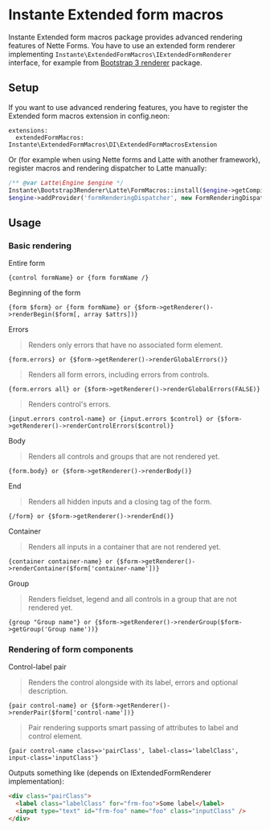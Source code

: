 # Instante Extended form macros

Instante Extended form macros package provides advanced rendering features
 of Nette Forms. You have to use an extended form renderer implementing
 <code>Instante\ExtendedFormMacros\IExtendedFormRenderer</code> interface,
 for example from [Bootstrap 3 renderer](https://github.com/instante/bootstrap3renderer)
 package.

## Setup

If you want to use advanced rendering features, you have to register the Extended form macros extension in config.neon:

```
extensions:
  extendedFormMacros: Instante\ExtendedFormMacros\DI\ExtendedFormMacrosExtension
```

Or (for example when using Nette forms and Latte with another framework),
 register macros and rendering dispatcher to Latte manually: 

```php
/** @var Latte\Engine $engine */
Instante\Bootstrap3Renderer\Latte\FormMacros::install($engine->getCompiler());
$engine->addProvider('formRenderingDispatcher', new FormRenderingDispatcher);
```

## Usage

### Basic rendering

Entire form

```smarty
{control formName} or {form formName /}
```

Beginning of the form

```smarty
{form $form} or {form formName} or {$form->getRenderer()->renderBegin($form[, array $attrs])}
```

Errors

> Renders only errors that have no associated form element.

```smarty
{form.errors} or {$form->getRenderer()->renderGlobalErrors()}
```

> Renders all form errors, including errors from controls.

```smarty
{form.errors all} or {$form->getRenderer()->renderGlobalErrors(FALSE)}
```

> Renders control's errors.

```smarty
{input.errors control-name} or {input.errors $control} or {$form->getRenderer()->renderControlErrors($control)}
```

Body

> Renders all controls and groups that are not rendered yet.

```smarty
{form.body} or {$form->getRenderer()->renderBody()} 
```

End

> Renders all hidden inputs and a closing tag of the form.

```smarty
{/form} or {$form->getRenderer()->renderEnd()}
```

Container

> Renders all inputs in a container that are not rendered yet.

```smarty
{container container-name} or {$form->getRenderer()->renderContainer($form['container-name'])}
```

Group

> Renders fieldset, legend and all controls in a group that are not rendered yet.

```smarty
{group "Group name"} or {$form->getRenderer()->renderGroup($form->getGroup('Group name'))}
```

### Rendering of form components

Control-label pair

> Renders the control alongside with its label, errors and optional description.

```smarty
{pair control-name} or {$form->getRenderer()->renderPair($form['control-name'])} 
```

> Pair rendering supports smart passing of attributes to label and control element.
```smarty
{pair control-name class=>'pairClass', label-class='labelClass', input-class='inputClass'} 
```
Outputs something like (depends on IExtendedFormRenderer implementation):
```html
<div class="pairClass">
  <label class="labelClass" for="frm-foo">Some label</label>
  <input type="text" id="frm-foo" name="foo" class="inputClass" />
</div>
```
